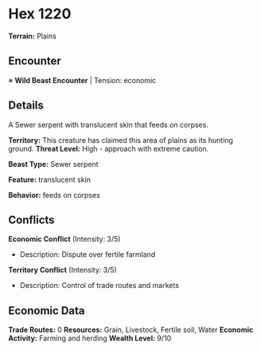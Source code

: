 # Hex 1220

**Terrain:** Plains

## Encounter
※ **Wild Beast Encounter** | Tension: economic

## Details
A Sewer serpent with translucent skin that feeds on corpses.

**Territory:** This creature has claimed this area of plains as its hunting ground.
**Threat Level:** High - approach with extreme caution.

**Beast Type:** Sewer serpent

**Feature:** translucent skin

**Behavior:** feeds on corpses

## Conflicts
**Economic Conflict** (Intensity: 3/5)
- Description: Dispute over fertile farmland

**Territory Conflict** (Intensity: 3/5)
- Description: Control of trade routes and markets

## Economic Data
**Trade Routes:** 0
**Resources:** Grain, Livestock, Fertile soil, Water
**Economic Activity:** Farming and herding
**Wealth Level:** 9/10
